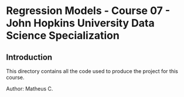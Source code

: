# Regression Models - Course 07 - John Hopkins University Data Science Specialization

## Introduction

This directory contains all the code used to produce the project for this course.

Author: Matheus C.
